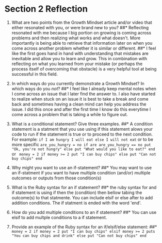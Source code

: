 # Section 2 Reflection

1. What are two points from the Growth Mindset article and/or video that either resonated with you, or were brand new to you?
##*  Reflecting resonated with me because I big portion on growing is coming across problems and then realizing what works and what doesn't. More importantly is being able to retrieve that information later on when you come across another problem whether it is similar or different.
##*  I feel like the first goes hand in hand with understanding that mistakes are inevitable and allow you to learn and grow. This in combination with reflecting on what you learned from your mistake (or perhaps the process itself of overcoming that obstacle) is a very helpful tool at being successful in this field.

2. In which ways do you currently demonstrate a Growth Mindset? In which ways do you _not_?
##* I feel like I already keep mental notes when I come across an issue that I later find the answer to. I also have started to realize when stuck on an issue it is best to take a break and come back and sometimes having a clean mind can help you address the issue. I did this once and after the first time I know do this everytime I come across a problem that is taking a while to figure out.

3. What is a conditional statement? Give three examples.
##* A condition statement is a statment that you use using if this statement alows your code to run if the statement is true or to proceed to the next condition. For example: ```if I am hungry
                I will eat
            else
                I will not eat```                                                                                                                                 or to be more specific ``` are_you_hungry = no
  if are are_you_hungry == no
    put "Ok, you're not hungry"
  else
    put "What would you like to eat?"
  end  ```                                                                              or ``` money = 2
  if money >= 2
    put "I can buy chips"
  else
    put "Can not buy chips"
  end```



4. Why might you want to use an if-statement?
##* You may want to use an if-statment if you want to have multiple condition (and/or) multiple outcomes or outputs from those condition(s)

5. What is the Ruby syntax for an if statement?
##* the ruby syntax for and if statement is using if then the (condition) then bellow tabing the outcome(s) to that statmente. You can include elsif or else after to add addition conditions. The if statment is ended with the word 'end'.

6. How do you add multiple conditions to an if statement?
##*  You can use elsif to add multple conditions to a if statement.

7. Provide an example of the Ruby syntax for an if/elsif/else statement:
##*  ``` money = 2
if money = 2
  put "I can buy chips"
elsif money >= 2
  puts "You can buy chips and drink"
else
  put "Can not buy chips"
end```
